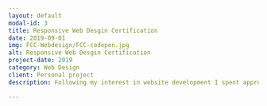 ```yaml
---
layout: default
modal-id: 3
title: Responsive Web Desgin Certification
date: 2019-09-01
img: FCC-Webdesign/FCC-codepen.jpg
alt: Responsive Web Desgin Certification
project-date: 2019
category: Web Design
client: Personal project
description: Following my interest in website development I spent approximately 300 hours completing an online course in responsive web design on FreeCodeCamp. This gave me a grounding in HTML and CSS through the completion of exercising in applied visual design and accessibility, responsive web design principals and the CSS flexboard and grid. To test my learning, I completed series of challenges following completion of the course designing 5 different wed pages and was awarded FreeCodeCamp Responsive Web Design Developer Certification. All pages and accompanying code can be viewed on my CodePen dashboard here https://codepen.io/dashboard/.

---
```

